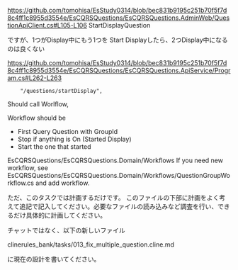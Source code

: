 https://github.com/tomohisa/EsStudy0314/blob/bec831b9195c251b70f5f7d8c4ff1c8955d3554e/EsCQRSQuestions/EsCQRSQuestions.AdminWeb/QuestionApiClient.cs#L105-L106
StartDisplayQuestion

ですが、1つがDisplay中にもう1つを Start Displayしたら、2つDisplay中になるのは良くない

https://github.com/tomohisa/EsStudy0314/blob/bec831b9195c251b70f5f7d8c4ff1c8955d3554e/EsCQRSQuestions/EsCQRSQuestions.ApiService/Program.cs#L262-L263

        "/questions/startDisplay",

Should call Worlflow,

Workflow should be
- First Query Question with GroupId
- Stop if anything is On (Started Display)
- Start the one that started

EsCQRSQuestions/EsCQRSQuestions.Domain/Workflows
If you need new workflow, see 
EsCQRSQuestions/EsCQRSQuestions.Domain/Workflows/QuestionGroupWorkflow.cs
and add workflow.

ただ、このタスクでは計画するだけです。
このファイルの下部に計画をよく考えて追記で記入してください。必要なファイルの読み込みなど調査を行い、できるだけ具体的に計画してください。

チャットではなく、以下の新しいファイル

clinerules_bank/tasks/013_fix_multiple_question.cline.md

に現在の設計を書いてください。



